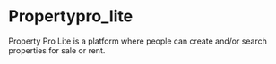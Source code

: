 # Propertypro_lite
Property Pro Lite is a platform where people can create and/or search properties for sale or rent. 
